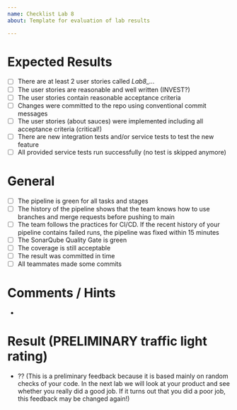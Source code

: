 ```yaml
---
name: Checklist Lab 8
about: Template for evaluation of lab results

---
```


# Expected Results

- [ ] There are at least 2 user stories called *Lab8_...* 
- [ ] The user stories are reasonable and well written (INVEST?)
- [ ] The user stories contain reasonable acceptance criteria
- [ ] Changes were committed to the repo using conventional commit messages
- [ ] The user stories (about sauces) were implemented including all acceptance criteria (critical!)
- [ ] There are new integration tests and/or service tests to test the new feature  
- [ ] All provided service tests run successfully (no test is skipped anymore)

# General

- [ ] The pipeline is green for all tasks and stages
- [ ] The history of the pipeline shows that the team knows how to use branches and merge requests before pushing to main
- [ ] The team follows the practices for CI/CD. If the recent history of your pipeline contains failed runs, the pipeline was fixed within 15 minutes 
- [ ] The SonarQube Quality Gate is green
- [ ] The coverage is still acceptable
- [ ] The result was committed in time
- [ ] All teammates made some commits 

# Comments / Hints
- 

# Result (PRELIMINARY traffic light rating)
- ?? (This is a preliminary feedback because it is based mainly on random checks of your code. 
In the next lab we will look at your product and see whether you really did a good job. 
If it turns out that you did a poor job, this feedback may be changed again!)
